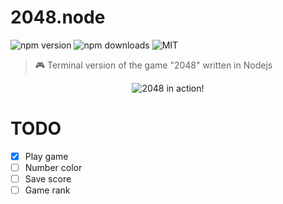 # 2048.node

![npm version](https://img.shields.io/npm/v/2048.node.svg)
![npm downloads](https://img.shields.io/npm/dt/node.2048.svg)
![MIT](https://img.shields.io/badge/license-MIT-blue.svg)


> 🎮 Terminal version of the game "2048" written in Nodejs

<p align="center">
    <img align="center" alt="2048 in action!" src="assets/demo.gif"></img>
</p>

# TODO

- [x] Play game
- [ ] Number color
- [ ] Save score
- [ ] Game rank